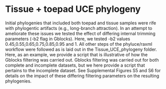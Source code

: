 # Tissue + toepad UCE phylogeny

Initial phylogenies that included both toepad and tissue samples were rife with phylogentic artifacts (e.g., long-branch attraction). 
In an attempt to ameliorate these issues we tested the effect of differing internal trimming parameters (-b2 flag in Gblocks). Here, we tested -b2 values 0.45,0.55,0.65,0.75,0.85,0.95 and 1. 
All other steps of the phyluce/raxml workflow were followed as is laid out in the Tissue_UCE_phylogeny folder. 
Here, as an example, we provide a script that is illustrative of how the Gblocks filtering was carried out. Gblocks filtering was carried out for both complete and incomplete datasets, 
but we here provide a script that pertains to the incomplete dataset. See Supplemental Figures S5 and S6 for details on the impact of these differing filtering parameters on the resulting phylogenies. 
